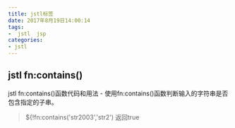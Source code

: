 ```yaml
---
title: jstl标签
date: 2017年8月19日14:00:14
tags: 
-  jstl  jsp
categories:
- jstl
---
```


## jstl fn:contains()
   jstl fn:contains()函数代码和用法 - 使用fn:contains()函数判断输入的字符串是否包含指定的子串。
>  ${!fn:contains('str2003','str2')  返回true 
